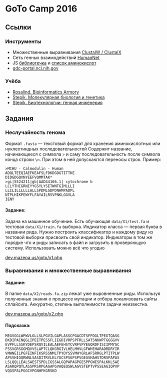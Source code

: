 #  GoTo Camp 2016


## Ссылки

### Инструменты

 * Множественные выравнивания [ClustalW / ClustalX](http://www.clustal.org/clustal2/)
 * Сеть генных взаимодействий [HumanNet](http://www.functionalnet.org/humannet/download.html)
 * JS [библиотечка](https://github.com/latur/Bioinformatics) и [список аминокислот](https://github.com/latur/Bioinformatics/blob/master/%40bio.js#L114)
 * [gdc-portal.nci.nih.gov](https://gdc-portal.nci.nih.gov/search/s)

### Учёба

 * [Rosalind. Bioinformatics Armory](http://rosalind.info/problems/tree-view/?location=bioinformatics-armory)
 * [Stepik. Молекулярная биология и генетика](https://stepic.org/course/%D0%9C%D0%BE%D0%BB%D0%B5%D0%BA%D1%83%D0%BB%D1%8F%D1%80%D0%BD%D0%B0%D1%8F-%D0%B1%D0%B8%D0%BE%D0%BB%D0%BE%D0%B3%D0%B8%D1%8F-%D0%B8-%D0%B3%D0%B5%D0%BD%D0%B5%D1%82%D0%B8%D0%BA%D0%B0-70/)
 * [Stepik. Биотехнологии: генная инженерия](https://stepic.org/course/%D0%91%D0%B8%D0%BE%D1%82%D0%B5%D1%85%D0%BD%D0%BE%D0%BB%D0%BE%D0%B3%D0%B8%D0%B8-%D0%B3%D0%B5%D0%BD%D0%BD%D0%B0%D1%8F-%D0%B8%D0%BD%D0%B6%D0%B5%D0%BD%D0%B5%D1%80%D0%B8%D1%8F-94/)


## Задания

### Неслучайность генома

Формат `.fasta` — текстовый формат для хранения аминокислотных или нуклеотиндных последовательностей Содержит название, начинающееся с символа `>` и саму последовательность после символа конца строки `\n`. При этом в ней допускаются переносы строк. Пример:

~~~
>MCHU - Calmodulin - Human
ADQLTEEQIAEFKEAFSLFDKDGDGTITTKE
DIDGDGQVNYEEFVQMMTAK*
>gi|5524211|gb|AAD44166.1| cytochrome b
LCLYTHIGRNIYYGSYLYSETWNTGIMLLLI
LLILILLLLLLALLSPDMLGDPDNHMPADPL
NTPLHIKPEWYFLFAYAILRSVPNKLGGVLA
IENY
~~~

#### Задание:

Задача на машинное обучение. Есть обучающая `data/X1/test.fa` и тестовая `data/X1/train.fa` выборка. Индикатор класса — первая буква в названии рида. Нужно построить классификатор и каждому риду из тестовой выборки присвоить свой индикатор. Индикаторы в том же порядке что и риды записать в файл и загрузить в проверяющую систему. Использовать можно всё что угодно

[dev.mazepa.us/goto/x1.php](http://dev.mazepa.us/goto/x1.php)


### Выравнивания и множественные выравнивания

#### Задание:

В папке `data/X2/reads.fa.zip` лежат уже выровненные риды. Используя полученные знания о процессе мутации и отбора локализовать сайты сплайсига. Аккуратно, степень выполнимости задачи неизвестна.

[dev.mazepa.us/goto/x2.php](http://dev.mazepa.us/goto/x2.php)

#### Подсказка:

```
MEGVGGLWPWVLGLLSLPGVILGAPLASSCPGACDTSFPDGLTPEGTQASG
DKDIPAINQGLIPEETPESSFLIEGDIVRPSPFRLLSATSNKWPTGGGGVV
EVPFLLSSKYDEPSRQVILEALAEFEHSTCVRFVPYEGQRDFISIIPMYGC
FSSVGRSGGMQVVSLAPTCLQKGRGIVLHELMHVLGFWHEHARADRDRYIR
VNWNEILPGFEINFIKSRSSNMLTPYDYSSVMHYGRLAFSRRGLPTITPLW
APSVHIGQRWNLSASDITRVLKLYGCSPSGPSPVGEGSHAHSTDRSPAPAS
LSLQQLLEALSAESTSPDLIGSSALGQPAPAGPGESPPGWESPALKKLSAE
ASARQPQTLASSPRSRPGAGAPGVAQEQSWLAGVSTEPTVPSSEAGIQPVP
VQGSPALPGGCVPGNHFKGRSKD
```
